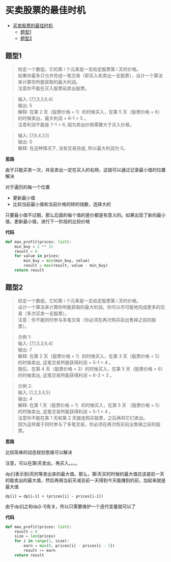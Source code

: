 # 买卖股票的最佳时机

- [买卖股票的最佳时机](#买卖股票的最佳时机)
    - [题型1](#题型1)
    - [题型2](#题型2)

## 题型1
> 给定一个数组，它的第 i 个元素是一支给定股票第 i 天的价格。  
如果你最多只允许完成一笔交易（即买入和卖出一支股票），设计一个算法来计算你所能获取的最大利润。  
注意你不能在买入股票前卖出股票。  

> 输入: [7,1,5,3,6,4]  
输出: 5  
解释: 在第 2 天（股票价格 = 1）的时候买入，在第 5 天（股票价格 = 6）的时候卖出，最大利润 = 6-1 = 5 。  
注意利润不能是 7-1 = 6, 因为卖出价格需要大于买入价格。  

> 输入: [7,6,4,3,1]  
输出: 0  
解释: 在这种情况下, 没有交易完成, 所以最大利润为 0。  

**思路**

由于只能买卖一次，并且卖出一定在买入的右侧，这就可以通过记录最小值的位置解决

对于遍历的每一个位置
- 更新最小值
- 比较当前最小值和当前价格的转的钱数，选择大的
  
只要最小值不过期，那么后面的每个值的差价都是有意义的。如果出现了新的最小值，更新最小值，进行下一阶段的比较价格

**代码**

```python
def max_profit(prices: list):
    min_buy = 2 ** 31
    result = 0
    for value in prices:
        min_buy = min(min_buy, value)
        result = max(result, value - min_buy)
    return result
```

## 题型2
>给定一个数组，它的第 i 个元素是一支给定股票第 i 天的价格。  
设计一个算法来计算你所能获取的最大利润。你可以尽可能地完成更多的交易（多次买卖一支股票）。  
注意：你不能同时参与多笔交易（你必须在再次购买前出售掉之前的股票）。  

>示例 1:  
输入: [7,1,5,3,6,4]  
输出: 7  
解释: 在第 2 天（股票价格 = 1）的时候买入，在第 3 天（股票价格 = 5）的时候卖出, 这笔交易所能获得利润 = 5-1 = 4 。  
随后，在第 4 天（股票价格 = 3）的时候买入，在第 5 天（股票价格 = 6）的时候卖出, 这笔交易所能获得利润 = 6-3 = 3 。

>示例 2:  
输入: [1,2,3,4,5]  
输出: 4  
解释: 在第 1 天（股票价格 = 1）的时候买入，在第 5 天 （股票价格 = 5）的时候卖出, 这笔交易所能获得利润 = 5-1 = 4 。  
注意你不能在第 1 天和第 2 天接连购买股票，之后再将它们卖出。  
因为这样属于同时参与了多笔交易，你必须在再次购买前出售掉之前的股票。

**思路**

比较简单的动态规划思维可以解决

注意，可以在第i天卖出，再买入。。。。

dp[i]表示到i天的等卖出来的最大值。那么，第i天买的时候的最大值应该是前一天的能卖出的最大值，然后再用当前天减去前一天得到今天能赚到的前，加起来就是最大值

`dp[i] = dp[i-1] + (prices[i] - prices[i-1])`

由于dp[i]之和dp[i-1]有关，所以只需要维护一个迭代变量就可以了

**代码**

```python
def max_profit(prices: list):
    result = 0
    size = len(prices)
    for i in range(1, size):
        earn = max(0, prices[i] - prices[i - 1])
        result += earn
    return result
```